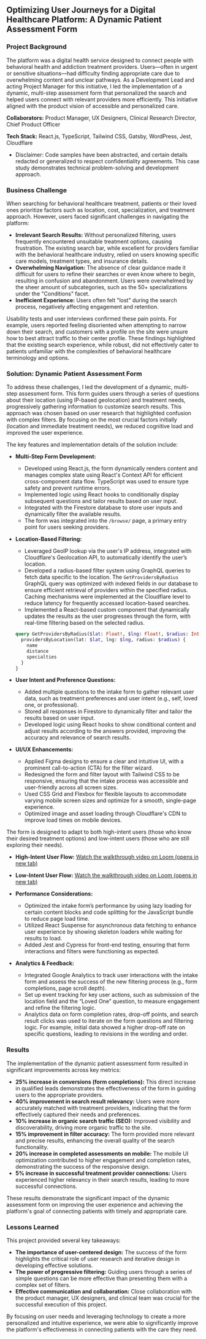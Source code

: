 ## Optimizing User Journeys for a Digital Healthcare Platform: A Dynamic Patient Assessment Form

### Project Background

The platform was a digital health service designed to connect people with behavioral health and addiction treatment providers. Users—often in urgent or sensitive situations—had difficulty finding appropriate care due to overwhelming content and unclear pathways. As a Development Lead and acting Project Manager for this initiative, I led the implementation of a dynamic, multi-step assessment form that personalized the search and helped users connect with relevant providers more efficiently. This initiative aligned with the product vision of accessible and personalized care.

**Collaborators:** Product Manager, UX Designers, Clinical Research Director, Chief Product Officer

**Tech Stack:** React.js, TypeScript, Tailwind CSS, Gatsby, WordPress, Jest, Cloudflare

* Disclaimer: Code samples have been abstracted, and certain details redacted or generalized to respect confidentiality agreements. This case study demonstrates technical problem-solving and development approach.

### Business Challenge

When searching for behavioral healthcare treatment, patients or their loved ones prioritize factors such as location, cost, specialization, and treatment approach. However, users faced significant challenges in navigating the platform:

* **Irrelevant Search Results:** Without personalized filtering, users frequently encountered unsuitable treatment options, causing frustration. The existing search bar, while excellent for providers familiar with the behavioral healthcare industry, relied on users knowing specific care models, treatment types, and insurance details.
* **Overwhelming Navigation:** The absence of clear guidance made it difficult for users to refine their searches or even know where to begin, resulting in confusion and abandonment. Users were overwhelmed by the sheer amount of subcategories, such as the 50+ specializations under the "Conditions" facet.
* **Inefficient Experience:** Users often felt "lost" during the search process, negatively affecting engagement and retention.

Usability tests and user interviews confirmed these pain points. For example, users reported feeling disoriented when attempting to narrow down their search, and customers with a profile on the site were unsure how to best attract traffic to their center profile. These findings highlighted that the existing search experience, while robust, did not effectively cater to patients unfamiliar with the complexities of behavioral healthcare terminology and options.

### Solution: Dynamic Patient Assessment Form

To address these challenges, I led the development of a dynamic, multi-step assessment form. This form guides users through a series of questions about their location (using IP-based geolocation) and treatment needs, progressively gathering information to customize search results. This approach was chosen based on user research that highlighted confusion with complex filters. By focusing on the most crucial factors initially (location and immediate treatment needs), we reduced cognitive load and improved the user experience.

The key features and implementation details of the solution include:

* **Multi-Step Form Development:**
    * Developed using React.js, the form dynamically renders content and manages complex state using React's Context API for efficient cross-component data flow. TypeScript was used to ensure type safety and prevent runtime errors.
    * Implemented logic using React hooks to conditionally display subsequent questions and tailor results based on user input.
    * Integrated with the Firestore database to store user inputs and dynamically filter the available results.
    * The form was integrated into the `/browse/` page, a primary entry point for users seeking providers.
* **Location-Based Filtering:**
    * Leveraged GeoIP lookup via the user's IP address, integrated with Cloudflare's Geolocation API, to automatically identify the user’s location.
    * Developed a radius-based filter system using GraphQL queries to fetch data specific to the location. The `GetProvidersByRadius` GraphQL query was optimized with indexed fields in our database to ensure efficient retrieval of providers within the specified radius. Caching mechanisms were implemented at the Cloudflare level to reduce latency for frequently accessed location-based searches.
    * Implemented a React-based custom component that dynamically updates the results as the user progresses through the form, with real-time filtering based on the selected radius.

    ```graphql
    query GetProvidersByRadius($lat: Float!, $lng: Float!, $radius: Int!) {
      providersByLocation(lat: $lat, lng: $lng, radius: $radius) {
        name
        distance
        specialties
      }
    }
    ```

* **User Intent and Preference Questions:**
    * Added multiple questions to the intake form to gather relevant user data, such as treatment preferences and user intent (e.g., self, loved one, or professional).
    * Stored all responses in Firestore to dynamically filter and tailor the results based on user input.
    * Developed logic using React hooks to show conditional content and adjust results according to the answers provided, improving the accuracy and relevance of search results.
* **UI/UX Enhancements:**
    * Applied Figma designs to ensure a clear and intuitive UI, with a prominent call-to-action (CTA) for the filter wizard.
    * Redesigned the form and filter layout with Tailwind CSS to be responsive, ensuring that the intake process was accessible and user-friendly across all screen sizes.
    * Used CSS Grid and Flexbox for flexible layouts to accommodate varying mobile screen sizes and optimize for a smooth, single-page experience.
    * Optimized image and asset loading through Cloudflare's CDN to improve load times on mobile devices.

The form is designed to adapt to both high-intent users (those who know their desired treatment options) and low-intent users (those who are still exploring their needs).

* **High-Intent User Flow:** [Watch the walkthrough video on Loom (opens in new tab)](https://www.loom.com/share/52a1578bd9a249058880b79ac10c5005)
* **Low-Intent User Flow:** [Watch the walkthrough video on Loom (opens in new tab)](https://www.loom.com/share/0728c4a8403f441382ae000707d069c6)

* **Performance Considerations:**
    * Optimized the intake form’s performance by using lazy loading for certain content blocks and code splitting for the JavaScript bundle to reduce page load time.
    * Utilized React Suspense for asynchronous data fetching to enhance user experience by showing skeleton loaders while waiting for results to load.
    * Added Jest and Cypress for front-end testing, ensuring that form interactions and filters were functioning as expected.
* **Analytics & Feedback:**
    * Integrated Google Analytics to track user interactions with the intake form and assess the success of the new filtering process (e.g., form completions, page scroll depth).
    * Set up event tracking for key user actions, such as submission of the location field and the “Loved One” question, to measure engagement and refine the filtering logic.
    * Analytics data on form completion rates, drop-off points, and search result clicks was used to iterate on the form questions and filtering logic. For example, initial data showed a higher drop-off rate on specific questions, leading to revisions in the wording and order.

### Results

The implementation of the dynamic patient assessment form resulted in significant improvements across key metrics:

* **25% increase in conversions (form completions):** This direct increase in qualified leads demonstrates the effectiveness of the form in guiding users to the appropriate providers.
* **40% improvement in search result relevancy:** Users were more accurately matched with treatment providers, indicating that the form effectively captured their needs and preferences.
* **10% increase in organic search traffic (SEO):** Improved visibility and discoverability, driving more organic traffic to the site.
* **15% improvement in filter accuracy:** The form provided more relevant and precise results, enhancing the overall quality of the search functionality.
* **20% increase in completed assessments on mobile:** The mobile UI optimization contributed to higher engagement and completion rates, demonstrating the success of the responsive design.
* **5% increase in successful treatment provider connections:** Users experienced higher relevancy in their search results, leading to more successful connections.

These results demonstrate the significant impact of the dynamic assessment form on improving the user experience and achieving the platform's goal of connecting patients with timely and appropriate care.

### Lessons Learned

This project provided several key takeaways:

* **The importance of user-centered design:** The success of the form highlights the critical role of user research and iterative design in developing effective solutions.
* **The power of progressive filtering:** Guiding users through a series of simple questions can be more effective than presenting them with a complex set of filters.
* **Effective communication and collaboration:** Close collaboration with the product manager, UX designers, and clinical team was crucial for the successful execution of this project.

By focusing on user needs and leveraging technology to create a more personalized and intuitive experience, we were able to significantly improve the platform's effectiveness in connecting patients with the care they need.

